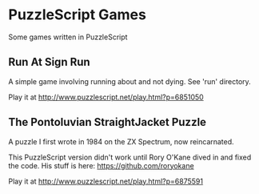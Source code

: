 PuzzleScript Games
==================

Some games written in PuzzleScript

Run At Sign Run
---------------

A simple game involving running about and not dying. See 'run' directory.

Play it at http://www.puzzlescript.net/play.html?p=6851050

The Pontoluvian StraightJacket Puzzle
-------------------------------------

A puzzle I first wrote in 1984 on the ZX Spectrum, now reincarnated.

This PuzzleScript version didn't work until Rory O'Kane dived in and fixed the code. His stuff is here: https://github.com/roryokane

Play it at http://www.puzzlescript.net/play.html?p=6875591
